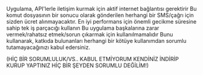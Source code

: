 Uygulama, API'lerle iletişim kurmak için aktif internet bağlantısı gerektirir
Bu komut dosyasının bir sonucu olarak gönderilen herhangi bir SMS/çağrı için sizden ücret alınmayacaktır.
En iyi performans için önemli gecikme süresine sahip tek iş parçacığı kullanın
Bu uygulama başkalarına zarar vermek/rahatsız etmek/sorun çıkarmak için kullanılmamalıdır
Bunu kullanarak, katkıda bulunanları herhangi bir kötüye kullanımdan sorumlu tutamayacağınızı kabul edersiniz.


(HİÇ BİR SORUMLULUK/VS.. KABUL ETMİYORUM KENDİNİZ İNDİRİP KURUP YAPTINIZ HİÇ BİR ŞEYDEN SORUMLU DEĞİLİM!)

